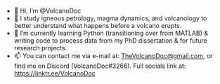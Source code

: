 - 👋 Hi, I’m @VolcanoDoc
- 👀 I study igneous petrology, magma dynamics, and volcanology to better understand what happens before a volcano erupts.
- 🌱 I’m currently learning Python (transitioning over from MATLAB) & writing code to process data from my PhD dissertation & for future research projects.
- 📫 You can contact me via e-mail at: TheVolcanoDoc@gmail.com, or find me on Discord (VolcanoDoc#3266). Full socials link at: https://linktr.ee/VolcanoDoc

